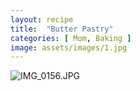 ```yaml
---
layout: recipe
title:  "Butter Pastry"
categories: [ Mom, Baking ]
image: assets/images/1.jpg
---
```

![IMG_0156.JPG]({{site.baseurl}}/image/IMG_0156.JPG)
